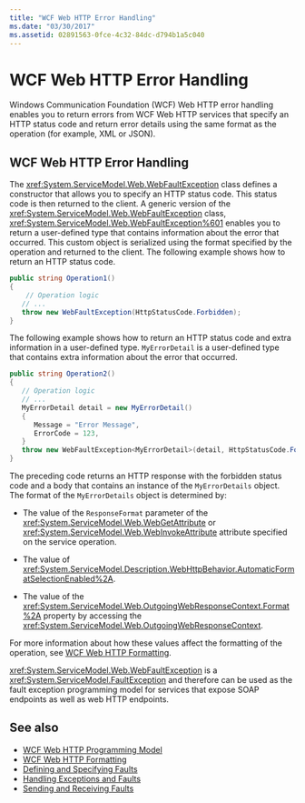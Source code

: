 ```yaml
---
title: "WCF Web HTTP Error Handling"
ms.date: "03/30/2017"
ms.assetid: 02891563-0fce-4c32-84dc-d794b1a5c040
---
```

# WCF Web HTTP Error Handling
Windows Communication Foundation (WCF) Web HTTP error handling enables you to return errors from WCF Web HTTP services that specify an HTTP status code and return error details using the same format as the operation (for example, XML or JSON).  
  
## WCF Web HTTP Error Handling  
 The <xref:System.ServiceModel.Web.WebFaultException> class defines a constructor that allows you to specify an HTTP status code. This status code is then returned to the client. A generic version of the <xref:System.ServiceModel.Web.WebFaultException> class, <xref:System.ServiceModel.Web.WebFaultException%601> enables you to return a user-defined type that contains information about the error that occurred. This custom object is serialized using the format specified by the operation and returned to the client. The following example shows how to return an HTTP status code.  
  
```csharp
public string Operation1()
{
    // Operation logic  
   // ...
   throw new WebFaultException(HttpStatusCode.Forbidden);
}  
```  
  
 The following example shows how to return an HTTP status code and extra information in a user-defined type. `MyErrorDetail` is a user-defined type that contains extra information about the error that occurred.  
  
```csharp
public string Operation2()
{
   // Operation logic  
   // ...
   MyErrorDetail detail = new MyErrorDetail()
   {  
      Message = "Error Message",  
      ErrorCode = 123,  
   }  
   throw new WebFaultException<MyErrorDetail>(detail, HttpStatusCode.Forbidden);  
}  
```  
  
 The preceding code returns an HTTP response with the forbidden status code and a body that contains an instance of the `MyErrorDetails` object. The format of the `MyErrorDetails` object is determined by:  
  
- The value of the `ResponseFormat` parameter of the <xref:System.ServiceModel.Web.WebGetAttribute> or <xref:System.ServiceModel.Web.WebInvokeAttribute> attribute specified on the service operation.  
  
- The value of <xref:System.ServiceModel.Description.WebHttpBehavior.AutomaticFormatSelectionEnabled%2A>.  
  
- The value of the <xref:System.ServiceModel.Web.OutgoingWebResponseContext.Format%2A> property by accessing the <xref:System.ServiceModel.Web.OutgoingWebResponseContext>.  
  
 For more information about how these values affect the formatting of the operation, see [WCF Web HTTP Formatting](wcf-web-http-formatting.md).  
  
 <xref:System.ServiceModel.Web.WebFaultException> is a <xref:System.ServiceModel.FaultException> and therefore can be used as the fault exception programming model for services that expose SOAP endpoints as well as web HTTP endpoints.  
  
## See also

- [WCF Web HTTP Programming Model](wcf-web-http-programming-model.md)
- [WCF Web HTTP Formatting](wcf-web-http-formatting.md)
- [Defining and Specifying Faults](../defining-and-specifying-faults.md)
- [Handling Exceptions and Faults](../extending/handling-exceptions-and-faults.md)
- [Sending and Receiving Faults](../sending-and-receiving-faults.md)
